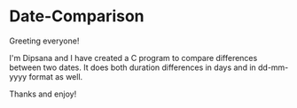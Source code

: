 # Date-Comparison
Greeting everyone!

I'm Dipsana and I have created a C program to compare differences between two dates.
It does both duration differences in days and in dd-mm-yyyy format as well.

Thanks and enjoy!

